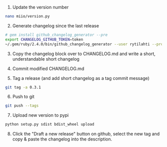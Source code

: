1. Update the version number

```bash
nano miio/version.py
```

2. Generate changelog since the last release

```bash
# gem install github_changelog_generator --pre
export CHANGELOG_GITHUB_TOKEN=token
~/.gem/ruby/2.4.0/bin/github_changelog_generator --user rytilahti --project python-miio --since-tag 0.3.0 -o newchanges
```

3. Copy the changelog block over to CHANGELOG.md and write a short, understandable short changelog

4. Commit modified CHANGELOG.md

5. Tag a release (and add short changelog as a tag commit message)

```bash
git tag -a 0.3.1
```

6. Push to git

```bash
git push --tags
```

7. Upload new version to pypi

```bash
python setup.py sdist bdist_wheel upload
```

8. Click the "Draft a new release" button on github, select the new tag and copy & paste the changelog into the description.
